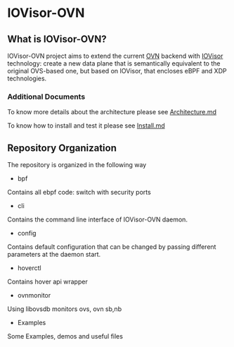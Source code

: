 # IOVisor-OVN

## What is IOVisor-OVN?
IOVisor-OVN project aims to extend the current [OVN](https://github.com/openvswitch/ovs/)
backend with [IOVisor](https://www.iovisor.org/) technology: create a new data plane that is semantically equivalent to the original OVS-based one, but based on IOVisor, that encloses eBPF and XDP technologies.

### Additional Documents
To know more details about the architecture please see [Architecture.md](/ARCHITECTURE.md)

To know how to install and test it please see [Install.md](/INSTALL.md)

## Repository Organization

The repository is organized in the following way

* bpf

Contains all ebpf code: switch with security ports

* cli

Contains the command line interface of IOVisor-OVN daemon.

* config

Contains default configuration that can be changed by passing different parameters at the daemon start.

* hoverctl

Contains hover api wrapper

* ovnmonitor

Using libovsdb monitors ovs, ovn sb,nb

* Examples

Some Examples, demos and useful files

